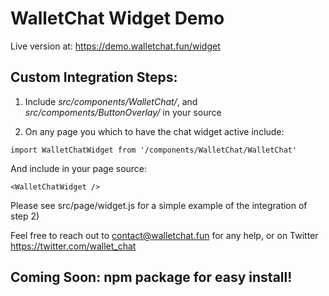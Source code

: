 # WalletChat Widget Demo

Live version at: https://demo.walletchat.fun/widget

## Custom Integration Steps:

1) Include *src/components/WalletChat/*, and *src/compoments/ButtonOverlay/* in your source

2) On any page you which to have the chat widget active include: 

```import WalletChatWidget from '/components/WalletChat/WalletChat'```

And include in your page source: 

```<WalletChatWidget />```

Please see src/page/widget.js for a simple example of the integration of step 2)

Feel free to reach out to contact@walletchat.fun for any help, or on Twitter https://twitter.com/wallet_chat

## Coming Soon: npm package for easy install!
